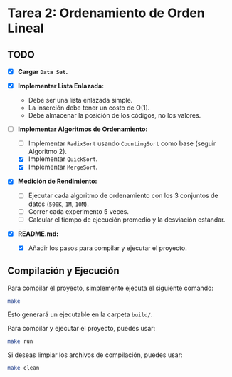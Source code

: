 # Tarea 2: Ordenamiento de Orden Lineal

## TODO

- [X] **Cargar `Data Set`.**
- [X] **Implementar Lista Enlazada:**
    - Debe ser una lista enlazada simple.
    - La inserción debe tener un costo de O(1).
    - Debe almacenar la posición de los códigos, no los valores.

- [ ] **Implementar Algoritmos de Ordenamiento:**
    - [ ] Implementar `RadixSort` usando `CountingSort` como base (seguir Algoritmo 2).
    - [X] Implementar `QuickSort`.
    - [X] Implementar `MergeSort`.

- [x] **Medición de Rendimiento:**
    - [ ] Ejecutar cada algoritmo de ordenamiento con los 3 conjuntos de datos (`500K`, `1M`, `10M`).
    - [ ] Correr cada experimento 5 veces.
    - [ ] Calcular el tiempo de ejecución promedio y la desviación estándar.

- [x] **README.md:**
    - [x] Añadir los pasos para compilar y ejecutar el proyecto.

## Compilación y Ejecución

Para compilar el proyecto, simplemente ejecuta el siguiente comando:

```bash
make
```

Esto generará un ejecutable en la carpeta `build/`.

Para compilar y ejecutar el proyecto, puedes usar:

```bash
make run
```

Si deseas limpiar los archivos de compilación, puedes usar:

```bash
make clean
```
